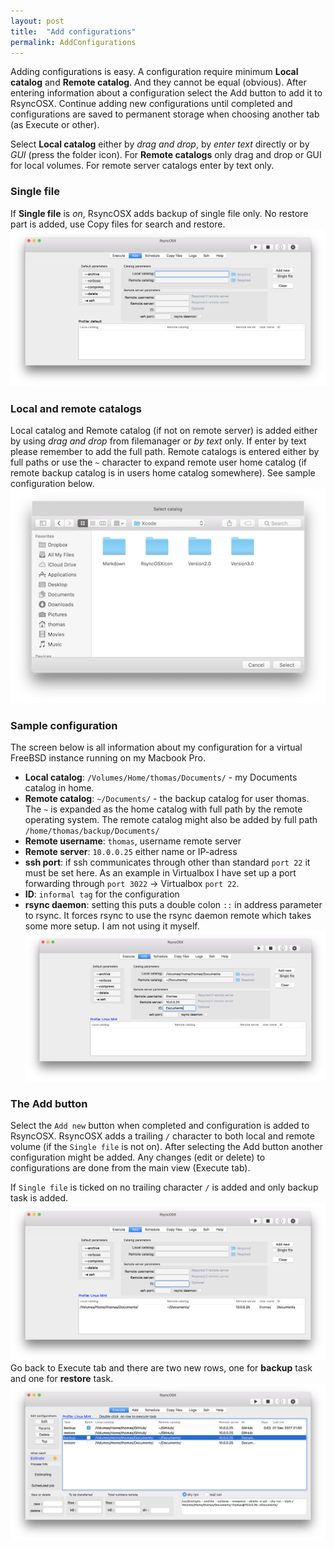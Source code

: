```yaml
---
layout: post
title:  "Add configurations"
permalink: AddConfigurations
---
```

Adding configurations is easy. A configuration require minimum **Local catalog** and **Remote catalog**. And they cannot be equal (obvious). After entering information about a configuration select the Add button to add it to RsyncOSX. Continue adding new configurations until completed and configurations are saved to permanent storage when choosing another tab (as Execute or other).

Select **Local catalog** either by *drag and drop*, by *enter text* directly or by *GUI* (press the folder icon). For **Remote catalogs** only drag and drop or GUI for local volumes. For remote server catalogs enter by text only.

### Single file

If **Single file** is *on*, RsyncOSX adds backup of single file only. No restore part is added, use Copy files for search and restore.
![Main view](/images/RsyncOSX/master/add/add1.png)

### Local and remote catalogs

Local catalog and Remote catalog (if not on remote server) is added either by using *drag and drop* from filemanager or *by text* only. If enter by text please remember to add the full path. Remote catalogs is entered either by full paths or use the `~` character to expand remote user home catalog (if remote backup catalog is in users home catalog somewhere). See sample configuration below.
![Select](/images/RsyncOSX/master/add/add2.png)

### Sample configuration

The screen below is all information about my configuration for a virtual FreeBSD instance running on my Macbook Pro.

- **Local catalog**: `/Volumes/Home/thomas/Documents/` - my Documents catalog in home.
- **Remote catalog**: `~/Documents/` - the backup catalog for user thomas. The `~` is expanded as the home catalog with full path by the remote operating system. The remote catalog might also be added by full path `/home/thomas/backup/Documents/`
- **Remote username**: `thomas`, username remote server
- **Remote server**: `10.0.0.25` either name or IP-adress
- **ssh port**: if ssh communicates through other than standard `port 22` it must be set here. As an example in Virtualbox I have set up a port forwarding through `port 3022` -> Virtualbox `port 22`.
- **ID**: `informal tag` for the configuration
- **rsync daemon**: setting this puts a double colon `::` in address parameter to rsync. It forces rsync to use the rsync daemon remote which takes some more setup. I am not using it myself.
![Add configuration](/images/RsyncOSX/master/add/add3.png)

### The Add button

Select the `Add new` button when completed and configuration is added to RsyncOSX. RsyncOSX adds a trailing `/` character to both local and remote volume (if the `Single file` is not on). After selecting the Add button another configuration might be added. Any changes (edit or delete) to configurations are done from the main view (Execute tab).

If `Single file` is ticked on no trailing character `/` is added and only backup task is added.
![Configurations added](/images/RsyncOSX/master/add/add4.png)
Go back to Execute tab and there are two new rows, one for **backup** task and one for **restore** task.
![Backup and restore](/images/RsyncOSX/master/add/add5.png)
